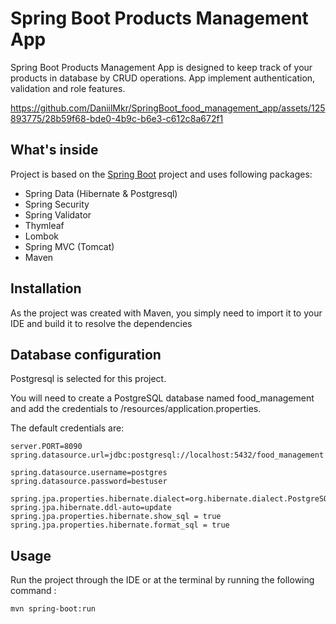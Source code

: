 
# Spring Boot Products Management App

Spring Boot Products Management App is designed to keep track of your products in database by CRUD operations. App implement authentication, validation and role features.

https://github.com/DaniilMkr/SpringBoot_food_management_app/assets/125893775/28b59f68-bde0-4b9c-b6e3-c612c8a672f1




## What's inside
Project is based on the [Spring Boot](https://spring.io/projects/spring-boot) project and uses following packages:

- Spring Data (Hibernate & Postgresql)
- Spring Security
- Spring Validator
- Thymleaf
- Lombok
- Spring MVC (Tomcat)
- Maven
## Installation

As the project was created with Maven, you simply need to import it to your IDE and build it to resolve the dependencies

    
## Database configuration

Postgresql is selected for this project.

You will need to create a PostgreSQL database named food_management and add the credentials to /resources/application.properties.

The default credentials are:

```
server.PORT=8090
spring.datasource.url=jdbc:postgresql://localhost:5432/food_management

spring.datasource.username=postgres
spring.datasource.password=bestuser

spring.jpa.properties.hibernate.dialect=org.hibernate.dialect.PostgreSQLDialect
spring.jpa.hibernate.ddl-auto=update
spring.jpa.properties.hibernate.show_sql = true
spring.jpa.properties.hibernate.format_sql = true
```
## Usage

Run the project through the IDE or at the terminal by running the following command :

```
mvn spring-boot:run

```
